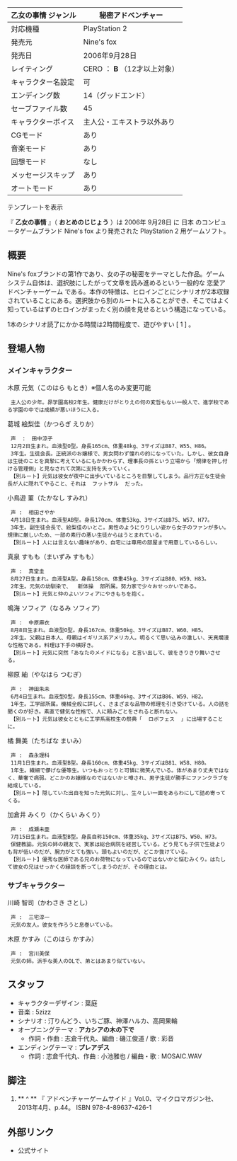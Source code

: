 乙女の事情  ジャンル  |  秘密アドベンチャー   
---|---  
対応機種  |  PlayStation 2   
発売元  |  Nine's fox   
発売日  |  2006年9月28日   
レイティング  |  CERO  ：  **B** （12才以上対象）   
キャラクター名設定  |  可   
エンディング数  |  14（グッドエンド）   
セーブファイル数  |  45   
キャラクターボイス  |  主人公・エキストラ以外あり   
CGモード  |  あり   
音楽モード  |  あり   
回想モード  |  なし   
メッセージスキップ  |  あり   
オートモード  |  あり   
テンプレートを表示  
  
『 **乙女の事情** 』（ **おとめのじじょう** ）は  2006年  9月28日  に  日本  のコンピュータゲームブランド  Nine's
fox  より発売された  PlayStation 2  用ゲームソフト。

##  概要



Nine's foxブランドの第1作であり、女の子の秘密をテーマとした作品。ゲームシステム自体は、選択肢にしたがって文章を読み進めるという一般的な
恋愛アドベンチャーゲーム
である。本作の特徴は、ヒロインごとにシナリオが2本収録されていることにある。選択肢から別のルートに入ることができ、そこではよく知っているはずのヒロインがまったく別の顔を見せるという構造になっている。

1本のシナリオ読了にかかる時間は2時間程度で、遊びやすい  [  1  ]  。

##  登場人物



###  メインキャラクター



木原 元気（このはら もとき）※個人名のみ変更可能

     主人公の少年。昴学園高校2年生。健康だけがとりえの何の変哲もない一般人で、進学校である学園の中では成績が悪いほうに入る。 
葛城 絵梨佳（かつらぎ えりか）

     声  :  田中涼子 
     12月2日生まれ。血液型O型。身長165cm、体重48kg、3サイズはB87、W55、H86。 
     3年生。生徒会長。正統派のお嬢様で、男女問わず憧れの的になっていた。しかし、彼女自身は生徒のことを真摯に考えているにもかかわらず、理事長の孫という立場から「規律を押し付ける管理側」と見なされて次第に支持を失っていく。 
     【別ルート】元気は彼女が夜中に出歩いているところを目撃してしまう。品行方正な生徒会長が人に隠れてやること、それは  フットサル  だった。 
小鳥遊 菫（たかなし すみれ）

     声 :  相田さやか 
     4月18日生まれ。血液型AB型。身長170cm、体重53kg、3サイズはB75、W57、H77。 
     3年生。副生徒会長で、絵梨佳のいとこ。男性のようにりりしい姿から女子のファンが多い。規律に厳しいため、一部の素行の悪い生徒からはうとまれている。 
     【別ルート】人には言えない趣味があり、自宅には専用の部屋まで用意しているらしい。 
真泉 すもも（まいずみ すもも）

     声 :  真堂圭 
     8月27日生まれ。血液型A型。身長158cm、体重45kg、3サイズはB80、W59、H83。 
     2年生。元気の幼馴染で、  新体操  部所属。努力家で少々おせっかいである。 
     【別ルート】元気と仲のよいソフィアにやきもちを抱く。 
鳴海 ソフィア（なるみ ソフィア）

     声 :  中原麻衣 
     8月8日生まれ。血液型O型。身長167cm、体重50kg、3サイズはB87、W60、H85。 
     2年生。父親は日本人、母親はイギリス系アメリカ人。明るくて思い込みの激しい、天真爛漫な性格である。料理は下手の横好き。 
     【別ルート】元気に突然「あなたのメイドになる」と言い出して、彼をきりきり舞いさせる。 
柳原 紬（やなはら つむぎ）

     声 :  神田朱未 
     6月4日生まれ。血液型O型。身長155cm、体重46kg、3サイズはB86、W59、H82。 
     1年生。工学部所属。機械全般に詳しく、さまざまな品物の修理を引き受けている。人の話を聞くのが好き。素直で健気な性格で、人に頼みごとをされると断れない。 
     【別ルート】元気は彼女とともに工学系高校生の祭典「  ロボフェス  」に出場することに。 
橘 舞美（たちばな まいみ）

     声 :  森永理科 
     11月1日生まれ。血液型B型。身長160cm、体重45kg、3サイズはB81、W58、H80。 
     1年生。繊細で儚げな優等生。いつもおっとりと可憐に微笑んでいる。体があまり丈夫ではなく、華奢で病弱。どこかのお嬢様なのではないかと噂され、男子生徒が勝手にファンクラブを結成している。 
     【別ルート】隠していた出自を知った元気に対し、生々しい一面をあらわにして詰め寄ってくる。 
加倉井 みくり（かくらい みくり）

     声 :  成瀬未亜 
     7月15日生まれ。血液型B型。身長自称150cm、体重35kg、3サイズはB75、W50、H73。 
     保健教諭。元気の姉の親友で、実家は総合病院を経営している。どう見ても子供で生徒よりも背が低いのだが、腕力がとても強い。頭もよいのだが、どこか抜けている。 
     【別ルート】優秀な医師である兄のお荷物になっているのではないかと悩むみくり。はたして彼女の兄はせっかくの縁談を断ってしまうのだが、その理由とは。 

###  サブキャラクター



川崎 智司（かわさき さとし）

     声 :  三宅淳一 
     元気の友人。彼女を作ろうと息巻いている。 
木原 かすみ（このはら かすみ）

     声 :  宮川美保 
     元気の姉。派手な美人のOLで、弟とはあまり似ていない。 

##  スタッフ



  * キャラクターデザイン :  葉庭 
  * 音楽 :  5zizz 
  * シナリオ : 汀りんどう、いちご豚、神澤ハルカ、高岡果輪 
  * オープニングテーマ : **アカシアの木の下で**
    * 作詞・作曲 : 志倉千代丸、編曲 :  磯江俊道  / 歌 :  彩音 
  * エンディングテーマ : **プレアデス**
    * 作詞 : 志倉千代丸、作曲 :  小池雅也  / 編曲・歌 :  MOSAIC.WAV 

##  脚注



  1. ** ^  ** 『  アドベンチャーゲームサイド  』Vol.0、マイクロマガジン社、2013年4月、p.44。  ISBN 978-4-89637-426-1 

##  外部リンク



  * 公式サイト 

